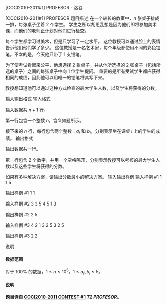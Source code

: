 



[COCI2010-2011#1] PROFESOR - 洛谷














[COCI2010-2011#1] PROFESOR
题目描述
在一个较长的教室中，$n$ 张桌子排成一排，每张桌子坐着 $2$ 个学生。
学生之所以胡思乱想是因为他们即将参加美术课，而他们的老师正计划对他们进行检查。

每个学生都学习过美术，但是只学习了一定水平。 这位教授可以通过脸上的表情告诉他们他们学了多少。 这位教授是一名艺术家，每个年级都使用不同的彩色铅笔。不幸的是，今天他只带了 $1$ 支铅笔。

为了使考试看起来公平，他想选择 $2$ 张桌子，并从他所选择的 $2$ 张桌子（包括所选的桌子）之间的每张桌子中向 $1$ 位学生提问。 重要的是所有受试学生都应获得相同的成绩，因此他可以用唯一的铅笔将其写下来。

教授想知道他可以通过这种方式检查的最大学生人数，以及学生将获得的分数。

输入输出格式
输入格式

输入数据共 $n+1$ 行。

第一行包含一个整数 $n$，含义如题所示。

接下来的 $n$ 行，每行包含两个整数：$a_i$ 和 $b_i$，分别表示坐在课桌 $i$ 上的学生的成绩。
输出格式

输出数据共一行。

第一行包含 $2$ 个数字，并用一个空格隔开，分别表示教授可以考核的最大学生人数以及这些学生将获得的分数。

如果有多种解决方案，请输出分数最小的解决方案。
输入输出样例
输入样例 #1
1
1 5 

输出样例 #1
1 1

输入样例 #2
3
3 5
4 5
1 3 

输出样例 #2
2 5

输入样例 #3
4
2 1
3 2
5 3
2 5 

输出样例 #3
2 2

说明
#### 数据范围

对于 $100\%$ 的数据，$1 \le n \le 10^5$，$1 \le a_i, b_i \leq 5$。

#### 说明

**题目译自 [COCI2010-2011](https://hsin.hr/coci/archive/2010_2011/) [CONTEST #1](https://hsin.hr/coci/archive/2010_2011/contest1_tasks.pdf) *T2 PROFESOR*。**






